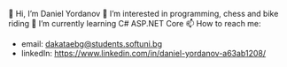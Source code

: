 👋 Hi, I’m Daniel Yordanov
👀 I’m interested in programming, chess and bike riding
🌱 I’m currently learning C# ASP.NET Core
📫 How to reach me: 
- email: dakataebg@students.softuni.bg 
- linkedIn: https://www.linkedin.com/in/daniel-yordanov-a63ab1208/
